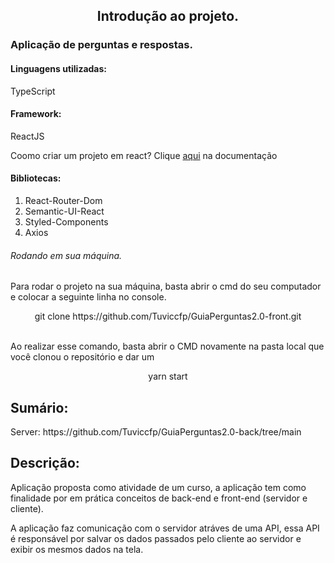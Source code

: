 
  <h2 align="center">Introdução ao projeto.</h4>

<h3>Aplicação de perguntas e respostas.</h3>

<h4>Linguagens utilizadas:</h4>
<p>TypeScript</p>

<h4>Framework:</h4>
<p>ReactJS</p> <span>Coomo criar um projeto em react? Clique <a href="https://github.com/facebook/create-react-app">aqui</a> na documentação</span>

<h4>Bibliotecas: </h4>
<ol>
  <li>React-Router-Dom</li>
  <li>Semantic-UI-React</li>
  <li>Styled-Components</li>
  <li>Axios</li>
</ol>

<h6>Rodando em sua máquina.</h6>
<p>Para rodar o projeto na sua máquina, basta abrir o cmd do seu computador e colocar a seguinte linha no console.</p>

<div align="center">
  git clone https://github.com/Tuviccfp/GuiaPerguntas2.0-front.git
</div>

<br/>
<p>Ao realizar esse comando, basta abrir o CMD novamente na pasta local que você clonou o repositório e dar um </p>

<div align="center">
  yarn start
</div>  

<h2>Sumário:</h2>
<p>Server: https://github.com/Tuviccfp/GuiaPerguntas2.0-back/tree/main</p>

<h2>Descrição:</h2>
<p>Aplicação proposta como atividade de um curso, a aplicação tem como finalidade por em prática conceitos de back-end e front-end (servidor e cliente).</p>
<p>A aplicação faz comunicação com o servidor atráves de uma API, essa API é responsável por salvar os dados passados pelo cliente ao servidor e exibir os mesmos dados na tela.</p>

